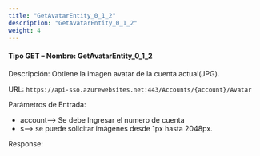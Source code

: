 ```yaml
---
title: "GetAvatarEntity_0_1_2"
description: "GetAvatarEntity_0_1_2"
weight: 4
---
```


#### Tipo GET – Nombre: GetAvatarEntity_0_1_2 ####

Descripción: Obtiene la imagen avatar de la cuenta actual(JPG).

URL: `https://api-sso.azurewebsites.net:443/Accounts/{account}/Avatar`

Parámetros de Entrada:

* account--> Se debe Ingresar el numero de cuenta
* s--> se puede solicitar imágenes desde 1px hasta 2048px.

Response:
